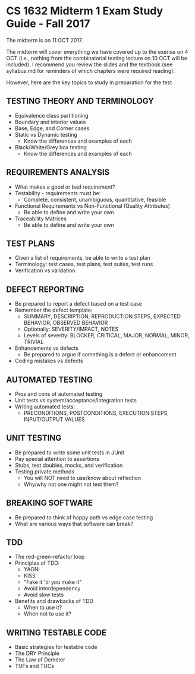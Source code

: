 # CS 1632 Midterm 1 Exam Study Guide - Fall 2017

The midterm is on 11 OCT 2017.

The midterm will cover everything we have covered up to the exerise on 4 OCT (i.e., nothing from the combinatorial testing lecture on 10 OCT will be included).  I recommend you review the slides and the textbook (see syllabus.md for reminders of which chapters were required reading).

However, here are the key topics to study in preparation for the test.

## TESTING THEORY AND TERMINOLOGY
* Equivalence class partitioning
* Boundary and interior values
* Base, Edge, and Corner cases
* Static vs Dynamic testing
  * Know the differences and examples of each
* Black/White/Grey box testing
  * Know the differences and examples of each

## REQUIREMENTS ANALYSIS
* What makes a good or bad requirement?
* Testability - requirements must be:
  * Complete, consistent, unambiguous, quantitative, feasible
* Functional Requirements vs Non-Functional (Quality Attributes)
  * Be able to define and write your own
* Traceability Matrices
  * Be able to define and write your own

## TEST PLANS
* Given a list of requirements, be able to write a test plan
* Terminology: test cases, test plans, test suites, test runs
* Verification vs validation

## DEFECT REPORTING
* Be prepared to report a defect based on a test case
* Remember the defect template:
  * SUMMARY, DESCRIPTION, REPRODUCTION STEPS, EXPECTED BEHAVIOR, OBSERVED BEHAVIOR
  * Optionally: SEVERITY/IMPACT, NOTES
  * Levels of severity: BLOCKER, CRITICAL, MAJOR, NORMAL, MINOR, TRIVIAL
* Enhancements vs defects
  * Be prepared to argue if something is a defect or enhancement
* Coding mistakes vs defects

## AUTOMATED TESTING
* Pros and cons of automated testing
* Unit tests vs system/acceptance/integration tests
* Writing automated tests:
  * PRECONDITIONS, POSTCONDITIONS, EXECUTION STEPS, INPUT/OUTPUT VALUES

## UNIT TESTING
* Be prepared to write some unit tests in JUnit
* Pay special attention to assertions
* Stubs, test doubles, mocks, and verification
* Testing private methods
  * You will NOT need to use/know about reflection
  * Why/why not one might not test them?

## BREAKING SOFTWARE
* Be prepared to think of happy path vs edge case testing
* What are various ways that software can break?

## TDD
* The red-green-refactor loop
* Principles of TDD:
  * YAGNI
  * KISS
  * "Fake it 'til you make it"
  * Avoid interdependency
  * Avoid slow tests
* Benefits and drawbacks of TDD
  * When to use it?
  * When not to use it?

## WRITING TESTABLE CODE
* Basic strategies for testable code
* The DRY Principle
* The Law of Demeter
* TUFs and TUCs

